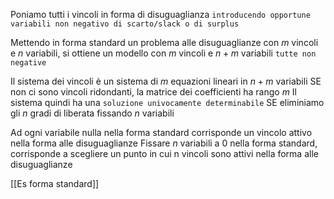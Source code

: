 Poniamo tutti i vincoli in forma di disuguaglianza `introducendo opportune variabili non negativo di scarto/slack o di surplus`

Mettendo in forma standard un problema alle disuguaglianze con $m$ vincoli e $n$ variabili, si ottiene un modello con $m$ vincoli e $n + m$ variabili `tutte non negative`

Il sistema dei vincoli è un sistema di $m$ equazioni lineari in $n+m$ variabili
SE non ci sono vincoli ridondanti, la matrice dei coefficienti ha rango $m$
Il sistema quindi ha una `soluzione univocamente determinabile` SE eliminiamo gli $n$ gradi di liberata fissando $n$ variabili

Ad ogni variabile nulla nella forma standard corrisponde un vincolo attivo nella forma alle disuguaglianze
Fissare $n$ variabili a 0 nella forma standard, corrisponde a scegliere un punto in cui n vincoli sono attivi nella forma alle disuguaglianze

[[Es forma standard]]